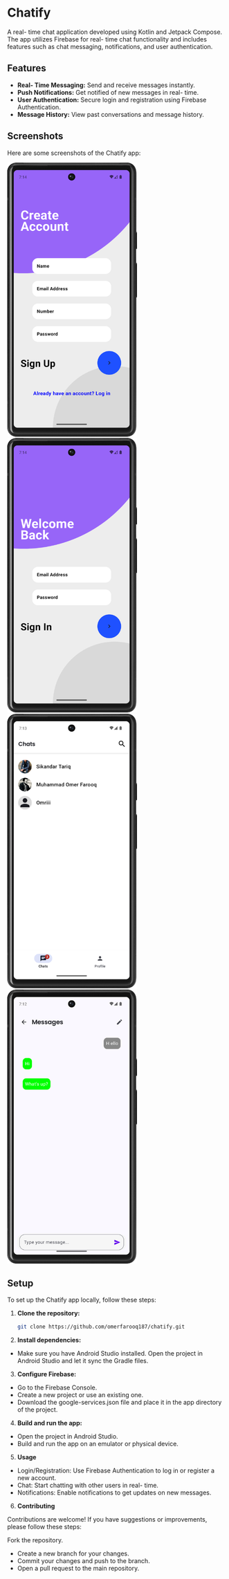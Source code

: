 # Chatify

A real- time chat application developed using Kotlin and Jetpack Compose. The app utilizes Firebase for real- time chat functionality and includes features such as chat messaging, notifications, and user authentication.

## Features

-  **Real- Time Messaging:** Send and receive messages instantly.
-  **Push Notifications:** Get notified of new messages in real- time.
-  **User Authentication:** Secure login and registration using Firebase Authentication.
-  **Message History:** View past conversations and message history.

## Screenshots

Here are some screenshots of the Chatify app:

<img src="https://github.com/omerfarooq187/chatify/blob/main/app/screens/signup_screen.png" alt="Signup Screen" width="300"/>
<img src="https://github.com/omerfarooq187/chatify/blob/main/app/screens/login_screen.png" alt="Login Screen" width="300"/>
<img src="https://github.com/omerfarooq187/chatify/blob/main/app/screens/chats_screen.png" alt="Chats Screen" width="300"/>
<img src="https://github.com/omerfarooq187/chatify/blob/main/app/screens/messages_screen.png" alt="Messages Screen" width="300"/>


## Setup

To set up the Chatify app locally, follow these steps:

1. **Clone the repository:**

   ```bash
   git clone https://github.com/omerfarooq187/chatify.git

2. **Install dependencies:**

  - Make sure you have Android Studio installed. Open the project in Android Studio and let it sync the Gradle files.

3. **Configure Firebase:**

  - Go to the Firebase Console.
  - Create a new project or use an existing one.
  - Download the google-services.json file and place it in the app directory of the project.

4. **Build and run the app:**

  - Open the project in Android Studio.
  - Build and run the app on an emulator or physical device.

5. **Usage**
  - Login/Registration: Use Firebase Authentication to log in or register a new account.
  - Chat: Start chatting with other users in real- time.
  - Notifications: Enable notifications to get updates on new messages.

6. **Contributing**

Contributions are welcome! If you have suggestions or improvements, please follow these steps:

Fork the repository.
 - Create a new branch for your changes.
 - Commit your changes and push to the branch.
 - Open a pull request to the main repository.
